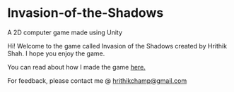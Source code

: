 # Invasion-of-the-Shadows
A 2D computer game made using Unity

Hi! Welcome to the game called Invasion of the Shadows created by Hrithik Shah. I hope you enjoy the game.

You can read about how I made the game [here.](https://github.com/CoderHahs/Invasion-of-the-Shadows/blob/master/PersonalProject%20Write-UpEdited.pdf)
      

For feedback, please contact me @ hrithikchamp@gmail.com
